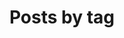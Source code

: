 ---
title: "Posts by tag"
permalink: /tags/en
locale: en
ref: tags
layout: tags
author_profile: true
---